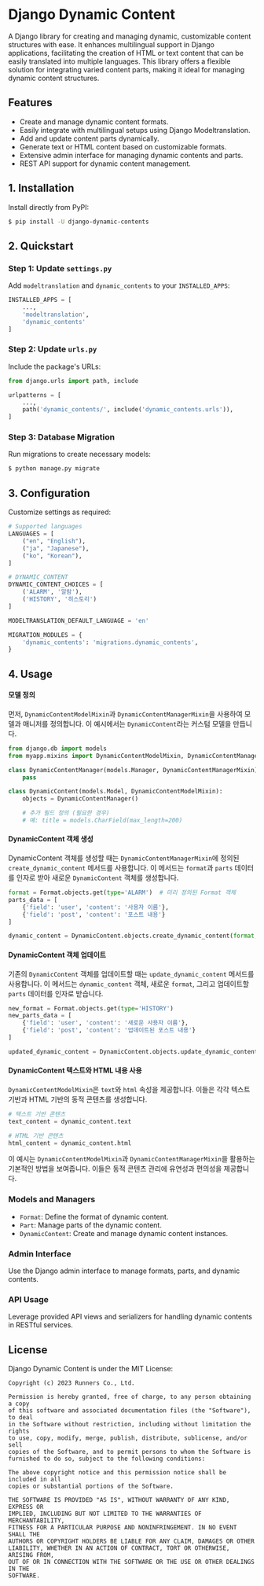 
# Django Dynamic Content

A Django library for creating and managing dynamic, customizable content structures with ease. It enhances multilingual support in Django applications, facilitating the creation of HTML or text content that can be easily translated into multiple languages. This library offers a flexible solution for integrating varied content parts, making it ideal for managing dynamic content structures.

## Features

- Create and manage dynamic content formats.
- Easily integrate with multilingual setups using Django Modeltranslation.
- Add and update content parts dynamically.
- Generate text or HTML content based on customizable formats.
- Extensive admin interface for managing dynamic contents and parts.
- REST API support for dynamic content management.

## 1. Installation

Install directly from PyPI:

```bash
$ pip install -U django-dynamic-contents
```

## 2. Quickstart

### Step 1: Update `settings.py`

Add `modeltranslation` and `dynamic_contents` to your `INSTALLED_APPS`:

```python
INSTALLED_APPS = [
    ...,
    'modeltranslation',
    'dynamic_contents'
]
```

### Step 2: Update `urls.py`

Include the package's URLs:

```python
from django.urls import path, include

urlpatterns = [
    ...,
    path('dynamic_contents/', include('dynamic_contents.urls')),
]
```

### Step 3: Database Migration

Run migrations to create necessary models:

```bash
$ python manage.py migrate
```

## 3. Configuration

Customize settings as required:

```python
# Supported languages
LANGUAGES = [
    ("en", "English"),
    ("ja", "Japanese"),
    ("ko", "Korean"),
]

# DYNAMIC_CONTENT
DYNAMIC_CONTENT_CHOICES = [
    ('ALARM', '알람'),
    ('HISTORY', '히스토리')
]

MODELTRANSLATION_DEFAULT_LANGUAGE = 'en'

MIGRATION_MODULES = {
    'dynamic_contents': 'migrations.dynamic_contents',
}
```

## 4. Usage

#### 모델 정의

먼저, `DynamicContentModelMixin`과 `DynamicContentManagerMixin`을 사용하여 모델과 매니저를 정의합니다. 이 예시에서는 `DynamicContent`라는 커스텀 모델을 만듭니다.

```python
from django.db import models
from myapp.mixins import DynamicContentModelMixin, DynamicContentManagerMixin

class DynamicContentManager(models.Manager, DynamicContentManagerMixin):
    pass

class DynamicContent(models.Model, DynamicContentModelMixin):
    objects = DynamicContentManager()

    # 추가 필드 정의 (필요한 경우)
    # 예: title = models.CharField(max_length=200)
```

#### DynamicContent 객체 생성

DynamicContent 객체를 생성할 때는 `DynamicContentManagerMixin`에 정의된 `create_dynamic_content` 메서드를 사용합니다. 이 메서드는 `format`과 `parts` 데이터를 인자로 받아 새로운 `DynamicContent` 객체를 생성합니다.

```python
format = Format.objects.get(type='ALARM')  # 미리 정의된 Format 객체
parts_data = [
    {'field': 'user', 'content': '사용자 이름'},
    {'field': 'post', 'content': '포스트 내용'}
]

dynamic_content = DynamicContent.objects.create_dynamic_content(format, parts_data)
```

#### DynamicContent 객체 업데이트

기존의 `DynamicContent` 객체를 업데이트할 때는 `update_dynamic_content` 메서드를 사용합니다. 이 메서드는 `dynamic_content` 객체, 새로운 `format`, 그리고 업데이트할 `parts` 데이터를 인자로 받습니다.

```python
new_format = Format.objects.get(type='HISTORY')
new_parts_data = [
    {'field': 'user', 'content': '새로운 사용자 이름'},
    {'field': 'post', 'content': '업데이트된 포스트 내용'}
]

updated_dynamic_content = DynamicContent.objects.update_dynamic_content(dynamic_content, new_format, new_parts_data)
```

#### DynamicContent 텍스트와 HTML 내용 사용

`DynamicContentModelMixin`은 `text`와 `html` 속성을 제공합니다. 이들은 각각 텍스트 기반과 HTML 기반의 동적 콘텐츠를 생성합니다.

```python
# 텍스트 기반 콘텐츠
text_content = dynamic_content.text

# HTML 기반 콘텐츠
html_content = dynamic_content.html
```

이 예시는 `DynamicContentModelMixin`과 `DynamicContentManagerMixin`을 활용하는 기본적인 방법을 보여줍니다. 이들은 동적 콘텐츠 관리에 유연성과 편의성을 제공합니다.


### Models and Managers

- `Format`: Define the format of dynamic content.
- `Part`: Manage parts of the dynamic content.
- `DynamicContent`: Create and manage dynamic content instances.

### Admin Interface

Use the Django admin interface to manage formats, parts, and dynamic contents.

### API Usage

Leverage provided API views and serializers for handling dynamic contents in RESTful services.


## License

Django Dynamic Content is under the MIT License:

```
Copyright (c) 2023 Runners Co., Ltd.

Permission is hereby granted, free of charge, to any person obtaining a copy
of this software and associated documentation files (the "Software"), to deal
in the Software without restriction, including without limitation the rights
to use, copy, modify, merge, publish, distribute, sublicense, and/or sell
copies of the Software, and to permit persons to whom the Software is
furnished to do so, subject to the following conditions:

The above copyright notice and this permission notice shall be included in all
copies or substantial portions of the Software.

THE SOFTWARE IS PROVIDED "AS IS", WITHOUT WARRANTY OF ANY KIND, EXPRESS OR
IMPLIED, INCLUDING BUT NOT LIMITED TO THE WARRANTIES OF MERCHANTABILITY,
FITNESS FOR A PARTICULAR PURPOSE AND NONINFRINGEMENT. IN NO EVENT SHALL THE
AUTHORS OR COPYRIGHT HOLDERS BE LIABLE FOR ANY CLAIM, DAMAGES OR OTHER
LIABILITY, WHETHER IN AN ACTION OF CONTRACT, TORT OR OTHERWISE, ARISING FROM,
OUT OF OR IN CONNECTION WITH THE SOFTWARE OR THE USE OR OTHER DEALINGS IN THE
SOFTWARE.
```
